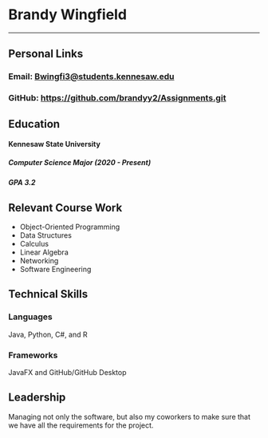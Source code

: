 # Brandy Wingfield
---
## Personal Links 
### Email: Bwingfi3@students.kennesaw.edu
### GitHub: https://github.com/brandyy2/Assignments.git

## Education
#### Kennesaw State University
##### Computer Science Major (2020 - Present)
##### GPA 3.2

## Relevant Course Work
+ Object-Oriented Programming
+ Data Structures
+ Calculus
+ Linear Algebra
+ Networking
+ Software Engineering

## Technical Skills
### Languages
Java, Python, C#, and R
### Frameworks
JavaFX and GitHub/GitHub Desktop
## Leadership
Managing not only the software, but also my coworkers to make sure that we have all the requirements for the project.

